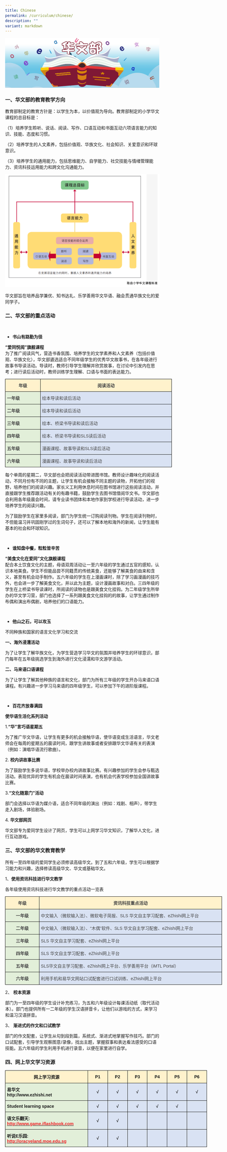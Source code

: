 ```yaml
---
title: Chinese
permalink: /curriculum/chinese/
description: ""
variant: markdown
---
```

![](/images/Chinese-banner2.jpeg)

### 一、华文部的教育教学方向

教育部制定的教育方针是：以学生为本，以价值观为导向。教育部制定的小学华文课程的总目标是：

（1）培养学生聆听、说话、阅读、写作、口语互动和书面互动六项语言能力的知识、技能、态度和习惯。 

（2）培养学生的人文素养，包括价值观、华族文化、社会知识、关爱意识和环球意识。

（3）培养学生的通用能力，包括思维能力、自学能力、社交技能与情绪管理能力、资讯科技运用能力和跨文化沟通能力。

![](/images/MT_framework.png)

华文部旨在培养品学兼优、知书达礼、乐学善用华文华语、融会贯通华族文化的爱同学子。


### 二、华文部的重点活动

<br>

*   **书山有路勤为径**


**“爱同悦阅”旗舰课程**    
为了推广阅读风气，营造书香氛围、培养学生的文学素养和人文素养（包括价值观、华族文化），华文部遴选适合不同年级学生的优秀华文故事书，在各年级进行故事书导读活动。导读时，教师引导学生理解并欣赏故事，在讨论中引发内在思考；进行读后活动时，教师训练学生理解、口语与书面的表达能力。

<style type="text/css">
.tg  {border-collapse:collapse;border-spacing:0;margin:0px auto;}
.tg td{border-color:black;border-style:solid;border-width:1px;font-family:Arial, sans-serif;font-size:14px;
  overflow:hidden;padding:10px 5px;word-break:normal;}
.tg th{border-color:black;border-style:solid;border-width:1px;font-family:Arial, sans-serif;font-size:14px;
  font-weight:normal;overflow:hidden;padding:10px 5px;word-break:normal;}
.tg .tg-toe3{background-color:#FFF2CC;color:#444;font-weight:bold;text-align:center;vertical-align:top}
.tg .tg-tk9s{background-color:#E2EFD9;color:#444;font-weight:bold;text-align:left;vertical-align:top}
.tg .tg-qy0r{background-color:#D9E2F3;color:#444;text-align:left;vertical-align:top}
</style>
<table class="tg" style="undefined;table-layout: fixed; width: 545px">
<colgroup>
<col style="width: 115px">
<col style="width: 430px">
</colgroup>
<tbody>
  <tr>
    <td class="tg-toe3">年级</td>
    <td class="tg-toe3">阅读活动</td>
  </tr>
  <tr>
    <td class="tg-tk9s">一年级</td>
    <td class="tg-qy0r">绘本导读和读后活动</td>
  </tr>
  <tr>
    <td class="tg-tk9s">二年级</td>
    <td class="tg-qy0r">绘本导读和读后活动</td>
  </tr>
  <tr>
    <td class="tg-tk9s">三年级</td>
    <td class="tg-qy0r">绘本、桥梁书导读和读后活动</td>
  </tr>
  <tr>
    <td class="tg-tk9s">四年级</td>
    <td class="tg-qy0r">绘本、桥梁书导读和SLS读后活动</td>
  </tr>
  <tr>
    <td class="tg-tk9s">五年级</td>
    <td class="tg-qy0r">漫画课程、故事导读和SLS读后活动</td>
  </tr>
  <tr>
    <td class="tg-tk9s">六年级</td>
    <td class="tg-qy0r">漫画课程、故事导读和读后活动</td>
  </tr>
</tbody>
</table>

每个单周的星期二，华文部也会把阅读活动带进图书馆。教师设计趣味化的阅读活动，不同月份有不同的主题，让学生有机会接触不同主题的读物，开拓他们的视野，培养他们的阅读兴趣。家长义工利用休息时间在图书馆进行这些阅读活动，并直接跟学生推荐跟活动有关的有趣书籍，鼓励学生去图书馆借阅华文书。华文部也会利用各年级晨会时间，请专业读书团体和本地作家到学校进行导读活动，进一步培养学生的阅读兴趣。

为了鼓励学生在家里多阅读，部门为学生统一订购阅读刊物。学生在阅读刊物时，不但能温习并巩固刚学过的生词句子，还可以了解本地和海外的新闻，让学生能有基本的社会和环球知识。


<br>

*   **谁知盘中餐，粒粒皆辛苦**

**“美食文化在爱同”文化旗舰课程**    
配合本土饮食文化的主题，母语双周活动让一至六年级的学生通过五官的感知，认识本地美食。学生不但能品尝不同籍贯的传统美食，还能够了解美食的由来和含义，甚至有机会动手制作。五六年级的学生在上漫画课时，除了学习画漫画的技巧外，也会进一步了解美食文化，并以此为主题，设计漫画故事和对白。三四年级的学生在上桥梁书导读课时，所阅读的读物也是跟美食文化挂钩。为二年级学生所举办的华文学习营，部门也选择了一系列跟美食文化挂钩的的故事，让学生通过制作布偶和演出布偶剧，培养他们的口语能力。


<br>

*   **他山之石，可以攻玉**

不同种族和国家的语言文化学习和交流

  

**一、海外浸濡活动**

为了让学生了解华族文化，为学生营造学习华文的氛围并培养学生的环球意识，部门每年在五年级挑选学生到海外进行文化浸濡和华文游学活动。

  

**二、马来语口语课程**

为了让学生了解其他种族的语言和文化，部门为所有三年级的学生开办马来语口语课程。有兴趣进一步学习马来语的四年级学生，可以参加下午的进阶版课程。



<br>


*   **百花齐放春满园**

**使华语生活化系列活动**

1.**“华”言巧语星期五**

为了推广华文华语，让学生有更多的机会接触华语，使华语变成生活语言，华文老师会在每周的星期五的晨读时间，跟学生讲故事或者安排跟华文华语有关的表演（例如：演唱华语流行歌曲）。


2.&nbsp;**校内讲故事比赛**

为了鼓励学生多说华语，学校举办校内讲故事比赛。有兴趣参加的学生会参与甄选活动。表现优异的学生有机会在晨读时间表演，也有机会代表学校参加全国讲故事比赛。


3.**“文化随意门”活动**

部门会选择以华语为媒介语，适合不同年级的演出（例如：戏剧、相声），带学生走入剧场，体验剧场。


4.&nbsp;**华文部网页**

华文部专为爱同学生设计了网页，学生可以上网学习华文知识，了解华人文化，进行互动游戏。

### 三、华文部的华文教育教学

所有一至四年级的爱同学生必须修读高级华文。到了五和六年级，学生可以根据学习能力和兴趣，选择修读高级华文、华文或基础华文。

  

1、**使用资讯科技进行华文教学**

各年级使用资讯科技进行华文教学的重点活动一览表


<style type="text/css">
.tg  {border-collapse:collapse;border-spacing:0;margin:0px auto;}
.tg td{border-color:black;border-style:solid;border-width:1px;font-family:Arial, sans-serif;font-size:14px;
  overflow:hidden;padding:10px 5px;word-break:normal;}
.tg th{border-color:black;border-style:solid;border-width:1px;font-family:Arial, sans-serif;font-size:14px;
  font-weight:normal;overflow:hidden;padding:10px 5px;word-break:normal;}
.tg .tg-toe3{background-color:#FFF2CC;color:#444;font-weight:bold;text-align:center;vertical-align:top}
.tg .tg-qy0r{background-color:#D9E2F3;color:#444;text-align:left;vertical-align:top}
.tg .tg-rnfy{background-color:#E2EFD9;color:#444;font-weight:bold;text-align:center;vertical-align:top}
</style>
<table class="tg" style="undefined;table-layout: fixed; width: 709px">
<colgroup>
<col style="width: 111px">
<col style="width: 598px">
</colgroup>
<tbody>
  <tr>
    <td class="tg-toe3">年级</td>
    <td class="tg-toe3">资讯科技重点活动</td>
  </tr>
  <tr>
    <td class="tg-rnfy">一年级</td>
    <td class="tg-qy0r">中文输入（微软输入法）、微软电子简报、SLS 华文自主学习配套、eZhishi网上平台</td>
  </tr>
  <tr>
    <td class="tg-rnfy">二年级</td>
    <td class="tg-qy0r">中文输入（微软输入法）、“木偶”软件、SLS 华文自主学习配套、eZhishi网上平台</td>
  </tr>
  <tr>
    <td class="tg-rnfy">三年级</td>
    <td class="tg-qy0r">SLS 华文自主学习配套、eZhishi网上平台</td>
  </tr>
  <tr>
    <td class="tg-rnfy">四年级</td>
    <td class="tg-qy0r">SLS 华文自主学习配套、eZhishi网上平台</td>
  </tr>
  <tr>
    <td class="tg-rnfy">五年级</td>
    <td class="tg-qy0r">SLS华文自主学习配套、eZhishi网上平台、乐学善用平台（iMTL Portal）</td>
  </tr>
  <tr>
    <td class="tg-rnfy">六年级</td>
    <td class="tg-qy0r">利用手机和易华文网站口试配套进行口试训练、eZhishi网上平台</td>
  </tr>
</tbody>
</table>

2、&nbsp;**校本资源**  

部门为一至四年级的学生设计补充练习，为五和六年级设计每课活动纸（取代活动本）。部门也提供所有一二年级的学生汉语拼音卡，让他们以游戏的方式，来学习和温习汉语拼音。

  

3、&nbsp;**渐进式的作文和口试教学**

部门的作文配套，让学生从句到段到篇，系统式、渐进式地掌握写作技巧。部门的口试配套，引导学生观察图意/录像，找出主题，掌握叙事和表达看法感受的口语技能。五六年级的学生利用手机进行录音，以便在家里进行自学。

### 四、网上华文学习资源


<style type="text/css">
.tg  {border-collapse:collapse;border-spacing:0;margin:0px auto;}
.tg td{border-color:black;border-style:solid;border-width:1px;font-family:Arial, sans-serif;font-size:14px;
  overflow:hidden;padding:10px 5px;word-break:normal;}
.tg th{border-color:black;border-style:solid;border-width:1px;font-family:Arial, sans-serif;font-size:14px;
  font-weight:normal;overflow:hidden;padding:10px 5px;word-break:normal;}
.tg .tg-crmx{background-color:#FFF2CC;font-weight:bold;text-align:center;vertical-align:top}
.tg .tg-okzk{background-color:#E2EFD9;font-weight:bold;text-align:left;vertical-align:top}
.tg .tg-ytqh{background-color:#D9E2F3;text-align:center;vertical-align:middle}
.tg .tg-jend{background-color:#FFF2CC;font-weight:bold;text-align:center;vertical-align:middle}
.tg .tg-jv5y{background-color:#D9E2F3;font-weight:bold;text-align:center;vertical-align:middle}
</style>
<table class="tg" style="undefined;table-layout: fixed; width: 660px">
<colgroup>
<col style="width: 270px">
<col style="width: 65px">
<col style="width: 65px">
<col style="width: 65px">
<col style="width: 65px">
<col style="width: 65px">
<col style="width: 65px">
</colgroup>
<tbody>
  <tr>
    <td class="tg-crmx">网上学习资源</td>
    <td class="tg-jend">P1</td>
    <td class="tg-jend">P2</td>
    <td class="tg-jend">P3</td>
    <td class="tg-jend">P4</td>
    <td class="tg-jend">P5</td>
    <td class="tg-jend">P6</td>
  </tr>
  <tr>
    <td class="tg-okzk">易华文<br>http://www.ezhishi.net </td>
    <td class="tg-jv5y">√</td>
    <td class="tg-jv5y">√</td>
    <td class="tg-jv5y">√</td>
    <td class="tg-jv5y">√</td>
    <td class="tg-jv5y">√</td>
    <td class="tg-jv5y">√</td>
  </tr>
  <tr>
    <td class="tg-okzk">Student learning space</td>
    <td class="tg-jv5y">√</td>
    <td class="tg-jv5y">√</td>
    <td class="tg-jv5y">√</td>
    <td class="tg-jv5y">√</td>
    <td class="tg-jv5y">√</td>
    <td class="tg-ytqh"></td>
  </tr>
  <tr>
    <td class="tg-okzk">语文乐翻天:<br><a href="http://www.game.iflashbook.com/" target="_blank" rel="noopener noreferrer"><span style="color:#ED2125">http://www.game.iflashbook.com</span></a></td>
    <td class="tg-jv5y">√</td>
    <td class="tg-jv5y">√</td>
    <td class="tg-ytqh"></td>
    <td class="tg-ytqh"></td>
    <td class="tg-ytqh"></td>
    <td class="tg-ytqh"></td>
  </tr>
  <tr>
    <td class="tg-okzk">听说E乐园:<br><a href="http://oracyeland.moe.edu.sg/" target="_blank" rel="noopener noreferrer"><span style="color:#ED2125">http://oracyeland.moe.edu.sg</span></a></td>
    <td class="tg-jv5y">√</td>
    <td class="tg-jv5y">√</td>
    <td class="tg-ytqh"></td>
    <td class="tg-ytqh"></td>
    <td class="tg-ytqh"></td>
    <td class="tg-ytqh"></td>
  </tr>
  
</tbody>
</table>
